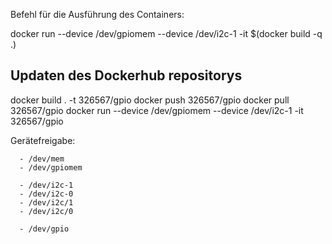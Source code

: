 Befehl für die Ausführung des Containers:

docker run --device /dev/gpiomem --device /dev/i2c-1 -it $(docker build -q .)

## Updaten des Dockerhub repositorys
docker build . -t 326567/gpio
docker push 326567/gpio
docker pull 326567/gpio
docker run --device /dev/gpiomem --device /dev/i2c-1 -it 326567/gpio

Gerätefreigabe:

      - /dev/mem
      - /dev/gpiomem

      - /dev/i2c-1
      - /dev/i2c-0
      - /dev/i2c/1
      - /dev/i2c/0

      - /dev/gpio
